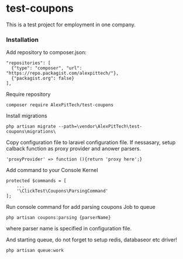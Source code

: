 # test-coupons
This is a test project for employment in one company.  

### Installation

Add repository to composer.json:

    "repositories": [
      {"type": "composer", "url": "https://repo.packagist.com/alexpittech/"},
      {"packagist.org": false}
    ],

Require repository

    composer require AlexPitTech/test-coupons

Install migrations

    php artisan migrate --path=\vendor\AlexPitTech\test-coupons\migrations\


Copy configuration file to laravel configuration file. If nessasary, setup calback function as proxy provider and anower parsers.

    'proxyProvider' => function (){return 'proxy here';}

Add command to your Console Kernel 

    protected $commands = [
        ...
        '\ClickTest\Coupons\ParsingCommand'
    ];

Run console command for add parsing coupons Job to queue

    php artisan coupons:parsing {parserName}

where parser name is specified in configuration file.

And starting queue, do not forget to setup redis, databaseor etc driver!

    php artisan queue:work

    
